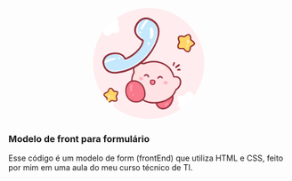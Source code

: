 <p align="center">
  <img src="logoo.png" alt="Logo" width="200" height="200" style="border-radius: 50%;">
</p>

<h3>Modelo de front para formulário</h3>

Esse código é um modelo de form (frontEnd) que utiliza HTML e CSS, feito por mim em uma aula do meu curso técnico de TI.
